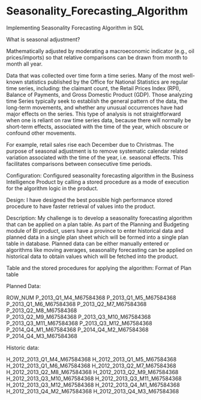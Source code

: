 # Seasonality_Forecasting_Algorithm
Implementing Seasonality Forecasting Algorithm in SQL

What is seasonal adjustment? 

Mathematically adjusted by moderating a macroeconomic indicator (e.g., oil prices/imports) so that relative comparisons can be drawn from month to month all year.

Data that was collected over time form a time series. Many of the most well-known statistics published by the Office for National Statistics are regular time series, including: the claimant count, the Retail Prices Index (RPI), Balance of Payments, and Gross Domestic Product (GDP). Those analyzing time Series typically seek to establish the general pattern of the data, the long-term movements, and whether any unusual occurrences have had major effects on the series. This type of analysis is not straightforward when one is reliant on raw time series data, because there will normally be short-term effects, associated with the time of the year, which obscure or confound other movements.

For example, retail sales rise each December due to Christmas. The purpose of seasonal adjustment is to remove systematic calendar related variation associated with the time of the year, i.e. seasonal effects. This facilitates comparisons between consecutive time periods.  

Configuration:
Configured seasonality forecasting algorithm in the Business Intelligence Product by calling a stored procedure as a mode of execution for the algorithm logic in the product. 

Design:
I have designed the best possible high performance stored procedure to have faster retrieval of values into the product.

Description:
My challenge is to develop a seasonality forecasting algorithm that can be applied on a plan table.
As part of the Planning and Budgeting module of BI product, users have a province to enter historical data and planned data in a single plan sheet which will be formed into a single plan table in database.
Planned data can be either manually entered or algorithms like moving averages, seasonality forecasting can be applied on historical data to obtain values which will be fetched into the product.

Table and the stored procedures for applying the algorithm: 
Format of Plan table

Planned Data:

ROW_NUM
P_2013_Q1_M4_M67584368
P_2013_Q1_M5_M67584368
P_2013_Q1_M6_M67584368
P_2013_Q2_M7_M67584368
P_2013_Q2_M8_M67584368                                                         
P_2013_Q2_M9_M67584368
P_2013_Q3_M10_M67584368
P_2013_Q3_M11_M67584368
P_2013_Q3_M12_M67584368
P_2014_Q4_M1_M67584368
P_2014_Q4_M2_M67584368
P_2014_Q4_M3_M67584368

Historic data:

H_2012_2013_Q1_M4_M67584368
H_2012_2013_Q1_M5_M67584368
H_2012_2013_Q1_M6_M67584368
H_2012_2013_Q2_M7_M67584368
H_2012_2013_Q2_M8_M67584368
H_2012_2013_Q2_M9_M67584368
H_2012_2013_Q3_M10_M67584368
H_2012_2013_Q3_M11_M67584368
H_2012_2013_Q3_M12_M67584368
H_2012_2013_Q4_M1_M67584368
H_2012_2013_Q4_M2_M67584368
H_2012_2013_Q4_M3_M67584368
